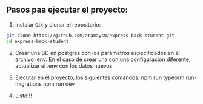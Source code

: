 ## Pasos paa ejecutar el proyecto:
1. Instalar `Git` y clonar el repositorio:


```bash
git clone https://github.com/aramaysm/express-back-student.git
cd express-back-student
```

2. Crear una BD en postgres con los parámetros especificados en el archivo .env. En el caso de crear una con una configuracion diferente, actualizar el .env con los datos nuevos
   
3. Ejecutar en el proyecto, los siguientes comandos:
   npm run typeorm:run-migrations
   npm run dev
   
5. Listo!!!
